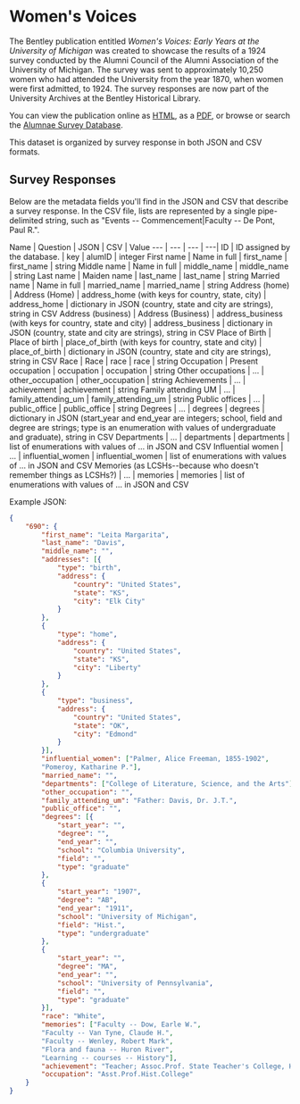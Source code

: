 Women's Voices
==============

The Bentley publication entitled *Women's Voices: Early Years at the University of Michigan* was created to showcase the results of a 1924 survey conducted by the Alumni Council of the Alumni Association of the University of Michigan. The survey was sent to approximately 10,250 women who had attended the University from the year 1870, when women were first admitted, to 1924. The survey responses are now part of the University Archives at the Bentley Historical Library.

You can view the publication online as [HTML](http://quod.lib.umich.edu/w/womv/images/WomensVoices.pdf), as a [PDF](http://quod.lib.umich.edu/w/womv/), or browse or search the [Alumnae Survey Database](http://bentley.umich.edu/legacy-support/um/voices/).

This dataset is organized by survey response in both JSON and CSV formats.

Survey Responses
----------------

Below are the metadata fields you'll find in the JSON and CSV that describe a survey response. In the CSV file, lists are represented by a single pipe-delimited string, such as "Events -- Commencement|Faculty -- De Pont, Paul R.".

Name | Question | JSON | CSV | Value
--- | --- | --- | ---| 
ID  | ID assigned by the database. | key | alumID | integer
First name | Name in full | first_name | first_name | string
Middle name | Name in full | middle_name | middle_name | string
Last name | Maiden name | last_name | last_name | string
Married name | Name in full | married_name | married_name | string
Address (home) | Address (Home) | address_home (with keys for country, state, city) | address_home | dictionary in JSON (country, state and city are strings), string in CSV
Address (business) | Address (Business) | address_business (with keys for country, state and city) | address_business | dictionary in JSON (country, state and city are strings), string in CSV
Place of Birth | Place of birth | place_of_birth (with keys for country, state and city) | place_of_birth | dictionary in JSON (country, state and city are strings), string in CSV
Race | Race | race | race | string
Occupation | Present occupation | occupation | occupation | string
Other occupations | ... | other_occupation | other_occupation | string
Achievements | ... | achievement | achievement | string
Family attending UM | ... | family_attending_um | family_attending_um | string
Public offices | ... | public_office | public_office | string
Degrees | ... | degrees | degrees | dictionary in JSON (start_year and end_year are integers; school, field and degree are strings; type is an enumeration with values of undergraduate and graduate), string in CSV
Departments | ... | departments | departments | list of enumerations with values of ... in JSON and CSV
Influential women | ... | influential_women | influential_women | list of enumerations with values of ... in JSON and CSV
Memories (as LCSHs--because who doesn't remember things as LCSHs?) | ... | memories | memories | list of enumerations with values of ... in JSON and CSV

Example JSON:

```json
{
	"690": {
		"first_name": "Leita Margarita",
		"last_name": "Davis",
		"middle_name": "",
		"addresses": [{
			"type": "birth",
			"address": {
				"country": "United States",
				"state": "KS",
				"city": "Elk City"
			}
		},
		{
			"type": "home",
			"address": {
				"country": "United States",
				"state": "KS",
				"city": "Liberty"
			}
		},
		{
			"type": "business",
			"address": {
				"country": "United States",
				"state": "OK",
				"city": "Edmond"
			}
		}],
		"influential_women": ["Palmer, Alice Freeman, 1855-1902",
		"Pomeroy, Katharine P."],
		"married_name": "",
		"departments": ["College of Literature, Science, and the Arts"],
		"other_occupation": "",
		"family_attending_um": "Father: Davis, Dr. J.T.",
		"public_office": "",
		"degrees": [{
			"start_year": "",
			"degree": "",
			"end_year": "",
			"school": "Columbia University",
			"field": "",
			"type": "graduate"
		},
		{
			"start_year": "1907",
			"degree": "AB",
			"end_year": "1911",
			"school": "University of Michigan",
			"field": "Hist.",
			"type": "undergraduate"
		},
		{
			"start_year": "",
			"degree": "MA",
			"end_year": "",
			"school": "University of Pennsylvania",
			"field": "",
			"type": "graduate"
		}],
		"race": "White",
		"memories": ["Faculty -- Dow, Earle W.",
		"Faculty -- Van Tyne, Claude H.",
		"Faculty -- Wenley, Robert Mark",
		"Flora and fauna -- Huron River",
		"Learning -- courses -- History"],
		"achievement": "Teacher; Assoc.Prof. State Teacher's College, History; Social Work",
		"occupation": "Asst.Prof.Hist.College"
	}
}
```
